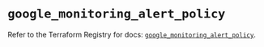 # `google_monitoring_alert_policy`

Refer to the Terraform Registry for docs: [`google_monitoring_alert_policy`](https://registry.terraform.io/providers/hashicorp/google-beta/6.31.0/docs/resources/google_monitoring_alert_policy).
